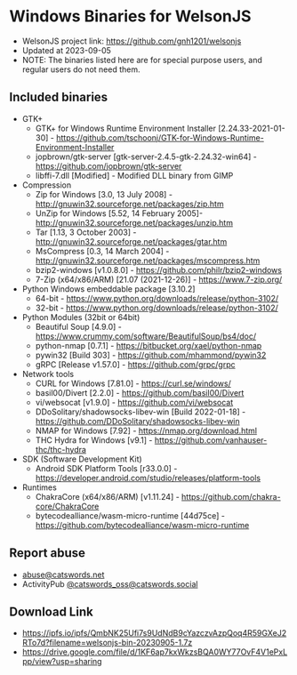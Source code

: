# Windows Binaries for WelsonJS
  * WelsonJS project link: https://github.com/gnh1201/welsonjs
  * Updated at 2023-09-05
  * NOTE: The binaries listed here are for special purpose users, and regular users do not need them.

## Included binaries
  * GTK+
    * GTK+ for Windows Runtime Environment Installer [2.24.33-2021-01-30] - https://github.com/tschoonj/GTK-for-Windows-Runtime-Environment-Installer
    * jopbrown/gtk-server [gtk-server-2.4.5-gtk-2.24.32-win64] - https://github.com/jopbrown/gtk-server
    * libffi-7.dll [Modified] - Modified DLL binary from GIMP
  * Compression
    * Zip for Windows [3.0, 13 July 2008] - http://gnuwin32.sourceforge.net/packages/zip.htm
    * UnZip for Windows [5.52, 14 February 2005]- http://gnuwin32.sourceforge.net/packages/unzip.htm
    * Tar [1.13, 3 October 2003] - http://gnuwin32.sourceforge.net/packages/gtar.htm
    * MsCompress [0.3, 14 March 2004] - http://gnuwin32.sourceforge.net/packages/mscompress.htm
    * bzip2-windows [v1.0.8.0] - https://github.com/philr/bzip2-windows
    * 7-Zip (x64/x86/ARM) [21.07 (2021-12-26)] - https://www.7-zip.org/
  * Python Windows embeddable package [3.10.2]
    * 64-bit - https://www.python.org/downloads/release/python-3102/
    * 32-bit - https://www.python.org/downloads/release/python-3102/
  * Python Modules (32bit or 64bit)
    * Beautiful Soup [4.9.0] - https://www.crummy.com/software/BeautifulSoup/bs4/doc/
    * python-nmap [0.7.1] - https://bitbucket.org/xael/python-nmap
    * pywin32 [Build 303] - https://github.com/mhammond/pywin32
	* gRPC [Release v1.57.0] - https://github.com/grpc/grpc
  * Network tools
    * CURL for Windows [7.81.0] - https://curl.se/windows/
    * basil00/Divert [2.2.0] - https://github.com/basil00/Divert
    * vi/websocat [v1.9.0] - https://github.com/vi/websocat
    * DDoSolitary/shadowsocks-libev-win [Build 2022-01-18] - https://github.com/DDoSolitary/shadowsocks-libev-win
    * NMAP for Windows [7.92] - https://nmap.org/download.html
    * THC Hydra for Windows [v9.1] - https://github.com/vanhauser-thc/thc-hydra
  * SDK (Software Development Kit)
    * Android SDK Platform Tools [r33.0.0] - https://developer.android.com/studio/releases/platform-tools
  * Runtimes
    * ChakraCore (x64/x86/ARM) [v1.11.24] - https://github.com/chakra-core/ChakraCore
    * bytecodealliance/wasm-micro-runtime [44d75ce] - https://github.com/bytecodealliance/wasm-micro-runtime

## Report abuse
  * abuse@catswords.net
  * ActivityPub [@catswords_oss@catswords.social](https://catswords.social/@catswords_oss)

## Download Link
  * https://ipfs.io/ipfs/QmbNK25Ufi7s9UdNdB9cYazczvAzpQoq4R59GXeJ2RTo7d?filename=welsonjs-bin-20230905-1.7z
  * https://drive.google.com/file/d/1KF6ap7kxWkzsBQA0WY77OvF4V1ePxLpp/view?usp=sharing
